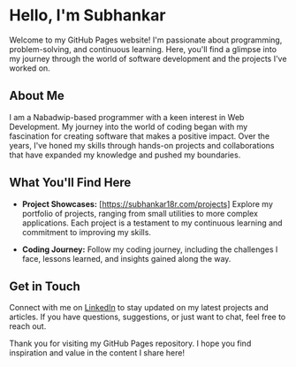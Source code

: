 # Hello, I'm Subhankar

Welcome to my GitHub Pages website! I'm passionate about programming, problem-solving, and continuous learning. Here, you'll find a glimpse into my journey through the world of software development and the projects I've worked on.

## About Me

I am a Nabadwip-based programmer with a keen interest in Web Development. My journey into the world of coding began with my fascination for creating software that makes a positive impact. Over the years, I've honed my skills through hands-on projects and collaborations that have expanded my knowledge and pushed my boundaries.

## What You'll Find Here

- **Project Showcases:** [https://subhankar18r.com/projects] Explore my portfolio of projects, ranging from small utilities to more complex applications. Each project is a testament to my continuous learning and commitment to improving my skills.

- **Coding Journey:** Follow my coding journey, including the challenges I face, lessons learned, and insights gained along the way.

## Get in Touch

Connect with me on [LinkedIn](https://www.linkedin.com/in/subhankar18r/) to stay updated on my latest projects and articles. If you have questions, suggestions, or just want to chat, feel free to reach out.

Thank you for visiting my GitHub Pages repository. I hope you find inspiration and value in the content I share here!

